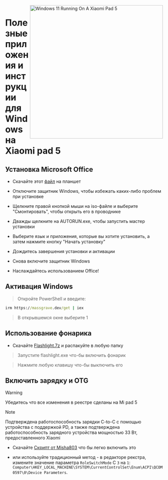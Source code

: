 <img align="right" src="https://raw.githubusercontent.com/erdilS/Port-Windows-11-Xiaomi-Pad-5/main/nabu.png" width="425" alt="Windows 11 Running On A Xiaomi Pad 5">

# Полезные приложения и инструкции для Windows на Xiaomi pad 5

## Установка Microsoft Office

- Скачайте этот [файл](https://mega.nz/file/Q7p1XK6L#J-KPp_-MNJ8iXGqEwwZ3_sfv2tMiq_AJjUiiaX6TBrI) на планшет  
  
- Отключите защитник Windows, чтобы избежать каких-либо проблем при установке
  
- Щелкните правой кнопкой мыши на iso-файле и выберите "Смонтировать", чтобы открыть его в проводнике

- Дважды щелкните на AUTORUN.exe, чтобы запустить мастер установки
  
- Выберите язык и приложения, которые вы хотите установить, а затем нажмите кнопку "Начать установку"
  
- Дождитесь завершения установки и активации

- Снова включите защитник Windows

- Наслаждайтесь использованием Office!

 ## Активация Windows

> Откройте PowerShell и введите: 

  ```cmd
irm https://massgrave.dev/get | iex 
```
> В открывшемся окне выберите 1 

 ## Использование фонарика 

 - Скачайте [Flashlight.7z](https://github.com/erdilS/Port-Windows-11-Xiaomi-Pad-5/releases/download/1.0/flashlight_fix.7z) и распакуйте в любую папку

> Запустите flashlight.exe что-бы включить фонарик

> Нажмите любую клавишу что-бы выключить его

## Включить зарядку и OTG 

> [!WARNING]
>  Убедитесь что все изменения в реестре сделаны на Mi pad 5

> [!NOTE]
> Подтверждена работоспособность зарядки C-to-C с помощью устройства с поддержкой PD, а также подтверждена работоспособность зарядного устройства мощностью 33 Вт, предоставленного Xiaomi

- Скачайте  [Скрипт от Misha803](https://t.me/droidscripts/52) что бы легко включить это 
 
- или используйте традиционный метод - в редакторе рекстра, измените значение параметра ```RoleSwitchMode``` С ```3``` на ```1```: ```Computer\HKEY_LOCAL_MACHINE\SYSTEM\CurrentControlSet\Enum\ACPI\QCOM0597\0\Device Parameters```. 


